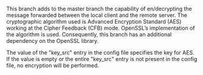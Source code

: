 This branch adds to the master branch the capability of en/decrypting the message forwarded between the local client and the remote server. The cryptographic algorithm used is Advanced Encryption Standard (AES) working at the Cipher Feedback (CFB) mode. OpenSSL’s implementation of the algorithm is used. Consequently, this branch has an additional dependency on the OpenSSL library.

The value of the "key_src" entry in the config file specifies the key for AES. If the value is empty or the entire "key_src" entry is not present in the config file, no encryption will be performed.
